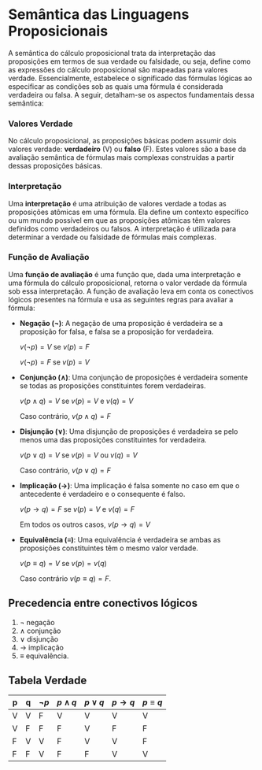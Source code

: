 # Semântica das Linguagens Proposicionais

A semântica do cálculo proposicional trata da interpretação das proposições em termos de sua verdade ou falsidade, ou seja, define como as expressões do cálculo proposicional são mapeadas para valores verdade. Essencialmente, estabelece o significado das fórmulas lógicas ao especificar as condições sob as quais uma fórmula é considerada verdadeira ou falsa. A seguir, detalham-se os aspectos fundamentais dessa semântica:

### Valores Verdade

No cálculo proposicional, as proposições básicas podem assumir dois valores verdade: **verdadeiro** (V) ou **falso** (F). Estes valores são a base da avaliação semântica de fórmulas mais complexas construídas a partir dessas proposições básicas.

### Interpretação

Uma **interpretação** é uma atribuição de valores verdade a todas as proposições atômicas em uma fórmula. Ela define um contexto específico ou um mundo possível em que as proposições atômicas têm valores definidos como verdadeiros ou falsos. A interpretação é utilizada para determinar a verdade ou falsidade de fórmulas mais complexas.

### Função de Avaliação

Uma **função de avaliação** é uma função que, dada uma interpretação e uma fórmula do cálculo proposicional, retorna o valor verdade da fórmula sob essa interpretação. A função de avaliação leva em conta os conectivos lógicos presentes na fórmula e usa as seguintes regras para avaliar a fórmula:

- **Negação (¬)**: A negação de uma proposição é verdadeira se a proposição for falsa, e falsa se a proposição for verdadeira.
  
  $v(¬p) = V$ se $v(p) = F$
  
  $v(¬p) = F$ se $v(p) = V$

- **Conjunção (∧)**: Uma conjunção de proposições é verdadeira somente se todas as proposições constituintes forem verdadeiras.
  
  $v(p ∧ q) = V$ se $v(p) = V$ e $v(q) = V$
  
  Caso contrário, $v(p ∧ q) = F$

- **Disjunção (∨)**: Uma disjunção de proposições é verdadeira se pelo menos uma das proposições constituintes for verdadeira.
  
  $v(p ∨ q) = V$ se $v(p) = V$ ou $v(q) = V$
  
  Caso contrário, $v(p ∨ q) = F$

- **Implicação (→)**: Uma implicação é falsa somente no caso em que o antecedente é verdadeiro e o consequente é falso.
  
  $v(p → q) = F$ se $v(p) = V$ e $v(q) = F$
  
  Em todos os outros casos, $v(p → q) = V$

- **Equivalência ($\equiv$)**: Uma equivalência é verdadeira se ambas as proposições constituintes têm o mesmo valor verdade.
  
  $v(p\equiv q) = V$ se $v(p) = v(q)$

  Caso contrário $v(p\equiv q)=F$.

## Precedencia entre conectivos lógicos

1. $\lnot$ negação
2. $\land$ conjunção
3. $\lor$ disjunção
4. $\rightarrow$ implicação
5. $\equiv$ equivalência.

## Tabela Verdade

| p | q | $\lnot p$ | $p\land q$ | $p\lor q$ | $p\rightarrow q$ | $p\equiv q$ |
|---|---|-----------|------------|-----------|------------------|-------------|
| V | V |     F     |     V      |     V     |        V         |      V      |
| V | F |     F     |     F      |     V     |        F         |      F      |
| F | V |     V     |     F      |     V     |        V         |      F      |
| F | F |     V     |     F      |     F     |        V         |      V      |
